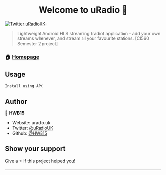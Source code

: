 <h1 align="center">Welcome to uRadio 👋</h1>
<p>
  <a href="https://twitter.com/uRadioUK" target="_blank">
    <img alt="Twitter uRadioUK:" src="https://img.shields.io/twitter/follow/uradiouk?style=social">
  </a>
</p>

> Lightweight Android HLS streaming (radio) application - add your own streams whenever, and stream all your favourite stations. [CI560 Semester 2 project]

### 🏠 [Homepage](https://uradio.uk)

## Usage

```sh
Install using APK
```

## Author

👤 **HWB15**

* Website: uradio.uk
* Twitter: [@uRadioUK](https://twitter.com/uRadioUK)
* Github: [@HWB15](https://github.com/HWB15)

## Show your support

Give a ⭐️ if this project helped you!

***
